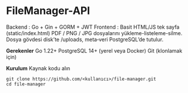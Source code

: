 # FileManager-API

Backend : Go + Gin + GORM + JWT
Frontend : Basit HTML/JS tek sayfa (static/index.html)
PDF / PNG / JPG dosyalarını yükleme-listeleme-silme.
Dosya gövdesi disk’te /uploads, meta‐veri PostgreSQL’de tutulur.

**Gerekenler**
Go 1.22+
PostgreSQL 14+ (yerel veya Docker)
Git (klonlamak için)

**Kurulum**
Kaynak kodu alın
```
git clone https://github.com/<kullanıcı>/file-manager.git
cd file-manager
```

